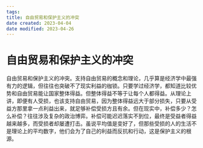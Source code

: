 ```yaml
---
tags:
title: 自由贸易和保护主义的冲突
date created: 2023-04-04
date modified: 2023-04-26
---
```


# 自由贸易和保护主义的冲突

自由贸易和保护主义的冲突。支持自由贸易的概念和理论，几乎算是经济学中最强有力的逻辑，但往往也突破不了现实利益的枷锁。只要学过经济学，都知道比较优势和自由贸易能让国家整体得益。但整体得益不等于让每个人都得益。从理论上讲，即便有人受损，也该支持自由贸易，因为整体得益远大于部分损失，只要从受益方那里拿一点利益出来，就足够补偿受损方且有余。但在现实中，补偿多少？怎么补偿？往往涉及复杂的政治博弈。补偿可能迟迟落实不到位，最终是受益者得益越来越多，而受损者却屡遭打击。虽说平均值是变好了，但那些受损的人的生活不是理论上的平均数字，他们会为了自己的利益而反抗和行动，这是保护主义的根源。
